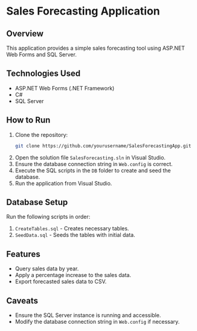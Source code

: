 # Sales Forecasting Application

## Overview
This application provides a simple sales forecasting tool using ASP.NET Web Forms and SQL Server.

## Technologies Used
- ASP.NET Web Forms (.NET Framework)
- C#
- SQL Server

## How to Run
1. Clone the repository:
   ```bash
   git clone https://github.com/yourusername/SalesForecastingApp.git
   ```
2. Open the solution file `SalesForecasting.sln` in Visual Studio.
3. Ensure the database connection string in `Web.config` is correct.
4. Execute the SQL scripts in the `DB` folder to create and seed the database.
5. Run the application from Visual Studio.

## Database Setup
Run the following scripts in order:
1. `CreateTables.sql` - Creates necessary tables.
2. `SeedData.sql` - Seeds the tables with initial data.

## Features
- Query sales data by year.
- Apply a percentage increase to the sales data.
- Export forecasted sales data to CSV.

## Caveats
- Ensure the SQL Server instance is running and accessible.
- Modify the database connection string in `Web.config` if necessary.
